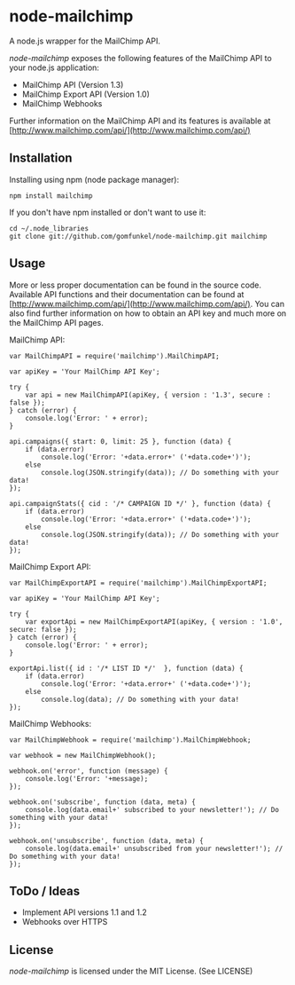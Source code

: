 node-mailchimp
==============

A node.js wrapper for the MailChimp API.

_node-mailchimp_ exposes the following features of the MailChimp API to your
node.js application:
 
 * MailChimp API (Version 1.3)
 * MailChimp Export API (Version 1.0)
 * MailChimp Webhooks 

Further information on the MailChimp API and its features is available at  
[http://www.mailchimp.com/api/](http://www.mailchimp.com/api/)

Installation
------------

Installing using npm (node package manager):

    npm install mailchimp
    
If you don't have npm installed or don't want to use it:

    cd ~/.node_libraries
    git clone git://github.com/gomfunkel/node-mailchimp.git mailchimp

Usage
-----

More or less proper documentation can be found in the source code. Available
API functions and their documentation can be found at 
[http://www.mailchimp.com/api/](http://www.mailchimp.com/api/). You can also
find further information on how to obtain an API key and much more on the 
MailChimp API pages.

MailChimp API:

    var MailChimpAPI = require('mailchimp').MailChimpAPI;
    
    var apiKey = 'Your MailChimp API Key';
    
    try { 
        var api = new MailChimpAPI(apiKey, { version : '1.3', secure : false });
    } catch (error) {
        console.log('Error: ' + error);
    }
    
    api.campaigns({ start: 0, limit: 25 }, function (data) {
        if (data.error)
            console.log('Error: '+data.error+' ('+data.code+')');
        else
            console.log(JSON.stringify(data)); // Do something with your data!
    });
    
    api.campaignStats({ cid : '/* CAMPAIGN ID */' }, function (data) {
        if (data.error)
            console.log('Error: '+data.error+' ('+data.code+')');
        else
            console.log(JSON.stringify(data)); // Do something with your data!
    });
    
MailChimp Export API:

    var MailChimpExportAPI = require('mailchimp').MailChimpExportAPI;
    
    var apiKey = 'Your MailChimp API Key';

    try { 
        var exportApi = new MailChimpExportAPI(apiKey, { version : '1.0', secure: false });
    } catch (error) {
        console.log('Error: ' + error);
    }

    exportApi.list({ id : '/* LIST ID */'  }, function (data) {
        if (data.error)
            console.log('Error: '+data.error+' ('+data.code+')');
        else
            console.log(data); // Do something with your data!
    });
    
MailChimp Webhooks:

    var MailChimpWebhook = require('mailchimp').MailChimpWebhook;
    
    var webhook = new MailChimpWebhook();
    
    webhook.on('error', function (message) {
        console.log('Error: '+message);
    });
    
    webhook.on('subscribe', function (data, meta) {
        console.log(data.email+' subscribed to your newsletter!'); // Do something with your data!
    });
    
    webhook.on('unsubscribe', function (data, meta) {
        console.log(data.email+' unsubscribed from your newsletter!'); // Do something with your data!
    });

ToDo / Ideas
------------

 * Implement API versions 1.1 and 1.2
 * Webhooks over HTTPS
    
License
-------

_node-mailchimp_ is licensed under the MIT License. (See LICENSE) 
